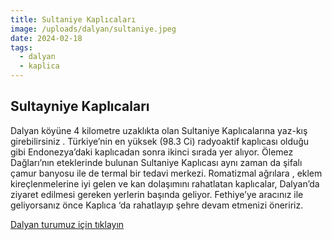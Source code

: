 ```yaml
---
title: Sultaniye Kaplıcaları
image: /uploads/dalyan/sultaniye.jpeg
date: 2024-02-18
tags:
  - dalyan
  - kaplica
---
```

## Sultayniye Kaplıcaları
Dalyan köyüne 4 kilometre uzaklıkta olan Sultaniye Kaplıcalarına yaz-kış girebilirsiniz . Türkiye’nin en yüksek (98.3 Ci) radyoaktif kaplıcası olduğu gibi Endonezya’daki kaplıcadan sonra ikinci sırada yer alıyor. Ölemez Dağları’nın eteklerinde bulunan Sultaniye Kaplıcası aynı zaman da şifalı çamur banyosu ile de termal bir tedavi merkezi. Romatizmal ağrılara , eklem kireçlenmelerine iyi gelen ve kan dolaşımını rahatlatan kaplıcalar, Dalyan’da ziyaret edilmesi gereken yerlerin başında geliyor. Fethiye’ye aracınız ile geliyorsanız önce Kaplıca ‘da rahatlayıp şehre devam etmenizi öneririz.

[Dalyan turumuz için tıklayın](/tr/dalyan/)